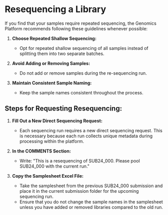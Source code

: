 # Resequencing a Library

If you find that your samples require repeated sequencing, the Genomics Platform recommends following these guidelines whenever possible:

1. **Choose Repeated Shallow Sequencing:**  
   - Opt for repeated shallow sequencing of all samples instead of splitting them into two separate batches.  
   
2. **Avoid Adding or Removing Samples:**  
   - Do not add or remove samples during the re-sequencing run.  
   
3. **Maintain Consistent Sample Naming:**  
   - Keep the sample names consistent throughout the process.  

## Steps for Requesting Resequencing:  

1. **Fill Out a New Direct Sequencing Request:**  
   - Each sequencing run requires a new direct sequencing request. This is necessary because each run collects unique metadata during processing within the platform.  
   
2. **In the COMMENTS Section:**  
   - Write: "This is a resequencing of SUB24_000. Please pool SUB24_000 with the current run."  
   
3. **Copy the Samplesheet Excel File:**  
   - Take the samplesheet from the previous SUB24_000 submission and place it in the current submission folder for the upcoming sequencing run.  
   - Ensure that you do not change the sample names in the samplesheet unless you have added or removed libraries compared to the old run.  

